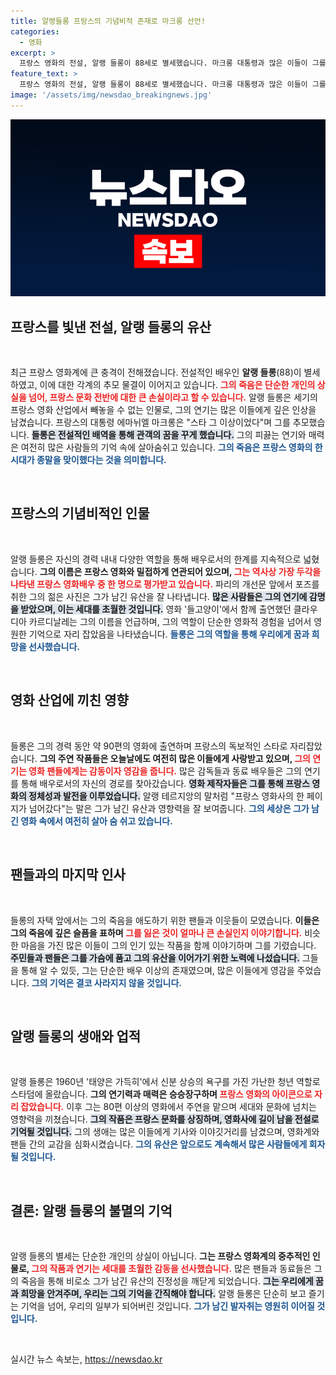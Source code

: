 ```yaml
---
title: 알랭들롱 프랑스의 기념비적 존재로 마크롱 선언!
categories:
  - 영화
excerpt: >
  프랑스 영화의 전설, 알랭 들롱이 88세로 별세했습니다. 마크롱 대통령과 많은 이들이 그를 애도하며 영화사에 남긴 엄청난 유산을 회상하고 있습니다. 별이 된 그에게 추모가 이어지는 가운데, 팬들은 그의 자택 앞에 모여 슬픔을 나누고 있습니다.
feature_text: >
  프랑스 영화의 전설, 알랭 들롱이 88세로 별세했습니다. 마크롱 대통령과 많은 이들이 그를 애도하며 영화사에 남긴 엄청난 유산을 회상하고 있습니다. 별이 된 그에게 추모가 이어지는 가운데, 팬들은 그의 자택 앞에 모여 슬픔을 나누고 있습니다.
image: '/assets/img/newsdao_breakingnews.jpg'
---
```


<p><img src="/assets/img/newsdao_breakingnews.jpg" alt="koreaapp 속보" /></p>

<h2 data-ke-size="size26">프랑스를 빛낸 전설, 알랭 들롱의 유산</h2>

<p data-ke-size="size16">&nbsp;</p>

<p>최근 프랑스 영화계에 큰 충격이 전해졌습니다. 전설적인 배우인 <b>알랭 들롱</b>(88)이 별세하였고, 이에 대한 각계의 추모 물결이 이어지고 있습니다. <b><span style="color: #ee2323;">그의 죽음은 단순한 개인의 상실을 넘어, 프랑스 문화 전반에 대한 큰 손실이라고 할 수 있습니다.</span></b> 알랭 들롱은 세기의 프랑스 영화 산업에서 빼놓을 수 없는 인물로, 그의 연기는 많은 이들에게 깊은 인상을 남겼습니다. 프랑스의 대통령 에마뉘엘 마크롱은 "스타 그 이상이었다"며 그를 추모했습니다. <b><span style="background-color: #21538527;">들롱은 전설적인 배역을 통해 관객의 꿈을 꾸게 했습니다.</span></b> 그의 피끓는 연기와 매력은 여전히 많은 사람들의 기억 속에 살아숨쉬고 있습니다. <b><span style="color: #1a5490;">그의 죽음은 프랑스 영화의 한 시대가 종말을 맞이했다는 것을 의미합니다.</span></b></p>

<p data-ke-size="size16">&nbsp;</p>

<h2 data-ke-size="size26">프랑스의 기념비적인 인물</h2>

<p data-ke-size="size16">&nbsp;</p>

<p>알랭 들롱은 자신의 경력 내내 다양한 역할을 통해 배우로서의 한계를 지속적으로 넓혔습니다. <b>그의 이름은 프랑스 영화와 밀접하게 연관되어 있으며, </b> <b><span style="color: #ee2323;">그는 역사상 가장 두각을 나타낸 프랑스 영화배우 중 한 명으로 평가받고 있습니다.</span></b> 파리의 개선문 앞에서 포즈를 취한 그의 젊은 사진은 그가 남긴 유산을 잘 나타냅니다. <b><span style="background-color: #21538527;">많은 사람들은 그의 연기에 감명을 받았으며, 이는 세대를 초월한 것입니다.</span></b> 영화 '들고양이'에서 함께 출연했던 클라우디아 카르디날레는 그의 이름을 언급하며, 그의 역할이 단순한 영화적 경험을 넘어서 영원한 기억으로 자리 잡았음을 나타냈습니다. <b><span style="color: #1a5490;">들롱은 그의 역할을 통해 우리에게 꿈과 희망을 선사했습니다.</span></b></p>

<p data-ke-size="size16">&nbsp;</p>

<h2 data-ke-size="size26">영화 산업에 끼친 영향</h2>

<p data-ke-size="size16">&nbsp;</p>

<p>들롱은 그의 경력 동안 약 90편의 영화에 출연하며 프랑스의 독보적인 스타로 자리잡았습니다. <b>그의 주연 작품들은 오늘날에도 여전히 많은 이들에게 사랑받고 있으며, </b><b><span style="color: #ee2323;">그의 연기는 영화 팬들에게는 감동이자 영감을 줍니다.</span></b> 많은 감독들과 동료 배우들은 그의 연기를 통해 배우로서의 자신의 경로를 찾아갔습니다. <b><span style="background-color: #21538527;">영화 제작자들은 그를 통해 프랑스 영화의 정체성과 발전을 이루었습니다.</span></b> 알랭 테르지앙의 말처럼 "프랑스 영화사의 한 페이지가 넘어갔다"는 말은 그가 남긴 유산과 영향력을 잘 보여줍니다. <b><span style="color: #1a5490;">그의 세상은 그가 남긴 영화 속에서 여전히 살아 숨 쉬고 있습니다.</span></b> </p>

<p data-ke-size="size16">&nbsp;</p>

<h2 data-ke-size="size26">팬들과의 마지막 인사</h2>

<p data-ke-size="size16">&nbsp;</p>

<p>들롱의 자택 앞에서는 그의 죽음을 애도하기 위한 팬들과 이웃들이 모였습니다. <b>이들은 그의 죽음에 깊은 슬픔을 표하며 </b> <b><span style="color: #ee2323;">그를 잃은 것이 얼마나 큰 손실인지 이야기합니다.</span></b> 비슷한 마음을 가진 많은 이들이 그의 인기 있는 작품을 함께 이야기하며 그를 기렸습니다. <b><span style="background-color: #21538527;">주민들과 팬들은 그를 가슴에 품고 그의 유산을 이어가기 위한 노력에 나섰습니다.</span></b> 그들을 통해 알 수 있듯, 그는 단순한 배우 이상의 존재였으며, 많은 이들에게 영감을 주었습니다. <b><span style="color: #1a5490;">그의 기억은 결코 사라지지 않을 것입니다.</span></b></p>

<p data-ke-size="size16">&nbsp;</p>

<h2 data-ke-size="size26">알랭 들롱의 생애와 업적</h2>

<p data-ke-size="size16">&nbsp;</p>

<p>알랭 들롱은 1960년 '태양은 가득히'에서 신분 상승의 욕구를 가진 가난한 청년 역할로 스타덤에 올랐습니다. <b>그의 연기력과 매력은 승승장구하며 </b><b><span style="color: #ee2323;">프랑스 영화의 아이콘으로 자리 잡았습니다.</span></b> 이후 그는 80편 이상의 영화에서 주연을 맡으며 세대와 문화에 넘치는 영향력을 끼쳤습니다. <b><span style="background-color: #21538527;">그의 작품은 프랑스 문화를 상징하며, 영화사에 길이 남을 전설로 기억될 것입니다.</span></b> 그의 생애는 많은 이들에게 기사와 이야깃거리를 남겼으며, 영화계와 팬들 간의 교감을 심화시켰습니다. <b><span style="color: #1a5490;">그의 유산은 앞으로도 계속해서 많은 사람들에게 회자될 것입니다.</span></b></p>

<p data-ke-size="size16">&nbsp;</p>

<h2 data-ke-size="size26">결론: 알랭 들롱의 불멸의 기억</h2>

<p data-ke-size="size16">&nbsp;</p>

<p>알랭 들롱의 별세는 단순한 개인의 상실이 아닙니다. <b>그는 프랑스 영화계의 중추적인 인물로, </b><b><span style="color: #ee2323;">그의 작품과 연기는 세대를 초월한 감동을 선사했습니다.</span></b> 많은 팬들과 동료들은 그의 죽음을 통해 비로소 그가 남긴 유산의 진정성을 깨닫게 되었습니다. <b><span style="background-color: #21538527;">그는 우리에게 꿈과 희망을 안겨주며, 우리는 그의 기억을 간직해야 합니다.</span></b> 알랭 들롱은 단순히 보고 즐기는 기억을 넘어, 우리의 일부가 되어버린 것입니다. <b><span style="color: #1a5490;">그가 남긴 발자취는 영원히 이어질 것입니다.</span></b></p>

<p data-ke-size="size16">&nbsp;</p>
실시간 뉴스 속보는, <a href="https://newsdao.kr" rel="dofollow">https://newsdao.kr</a>


